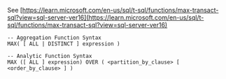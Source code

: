 See [https://learn.microsoft.com/en-us/sql/t-sql/functions/max-transact-sql?view=sql-server-ver16](https://learn.microsoft.com/en-us/sql/t-sql/functions/max-transact-sql?view=sql-server-ver16)
```
-- Aggregation Function Syntax  
MAX( [ ALL | DISTINCT ] expression )  
  
-- Analytic Function Syntax  
MAX ([ ALL ] expression) OVER ( <partition_by_clause> [ <order_by_clause> ] )
```
